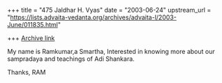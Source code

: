+++
title = "475 Jaldhar H. Vyas"
date = "2003-06-24"
upstream_url = "https://lists.advaita-vedanta.org/archives/advaita-l/2003-June/011835.html"

+++
[Archive link](https://lists.advaita-vedanta.org/archives/advaita-l/2003-June/011835.html)

My name is Ramkumar,a Smartha, Interested in knowing more about our
sampradaya and teachings of Adi Shankara.

Thanks,
RAM

